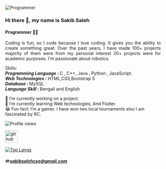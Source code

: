 ![Programmer ](https://pbs.twimg.com/profile_banners/376581607/1489587557/width=100%)
### Hi there 👋, my name is Sakib Saleh
#### Programmer 👨‍💻


<p align="justify">
Coding is fun, so I code because I love coding. It gives you the ability to create something great. Over the past years, I have made 100+ projects majority of them were from my personal interest 20+ projects were for academic purposes. I'm passionate about robotics.
</p>

Skills: <br><b><i>Programming Language : </i></b> C , C++, Java , Python , JavaScript.<br><b><i>Web Technologies :</b></i> HTML,CSS,Bootstrap 5<br><b><i>Database : </b></i>  MySQL<br><b><i>Language Skill : </b></i> Bengali and English

 🔭 I’m currently working on a project. 
 <br>🏫 I’m currently learning Web technologies, And Flutter. 
 <br>😂 Fun fact: I’m a gamer. I have won two local tournaments also I am fascinated by RC. 


![Profile views](https://gpvc.arturio.dev/sakibsalehcse) 

[<img src='https://cdn.jsdelivr.net/npm/simple-icons@3.0.1/icons/github.svg' alt='github' height='40'>](https://github.com/sakibsalehcse)  


[![Top Langs](https://github-readme-stats.vercel.app/api/top-langs/?username=sakibsalehcse)](https://github.com/anuraghazra/github-readme-stats)
 


 
##### ✉ sakibsalehcse@gmail.com
